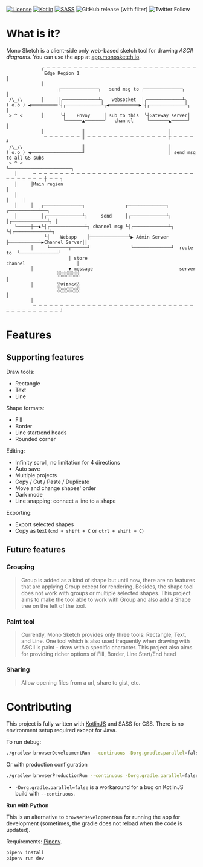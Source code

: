 [![License](https://img.shields.io/badge/License-Apache_2.0-blue.svg)][apache2.0]
[![Kotlin](https://img.shields.io/badge/kotlin-%237F52FF.svg?style=flat&logo=kotlin&logoColor=white)][KotlinJS] 
[![SASS](https://img.shields.io/badge/SASS-hotpink.svg?style=flat&logo=SASS&logoColor=white)][sass]
![GitHub release (with filter)](https://img.shields.io/github/v/release/tuanchauict/monosketch)
![Twitter Follow](https://img.shields.io/twitter/follow/MonoSketchApp)


# What is it?

Mono Sketch is a client-side only web-based sketch tool for drawing *ASCII diagrams*. You can use
the app at [app.monosketch.io][app].

```
             ┌ ─ ─ ─ ─ ─ ─ ─ ─ ─ ─ ─ ─ ─ ─ ─ ─ ─ ─ ─ ─ ─ ─ ─ ─ ─ ─ ─ ─
              Edge Region 1                                           │
             │
                   ╭──────────────╮   send msg to ╭──────────────╮    │
 /\_/\       │     │╭─────────────┴╮   websocket  │╭─────────────┴╮
( o.o ) ◀══════════╰┤╭─────────────┴╮◀═══════════▶╰┤╭─────────────┴╮  │
 > ^ <       │      ╰┤    Envoy     │ sub to this  ╰┤Gateway server│
                     ╰──────▲───────╯   channel     ╰───────▲──────╯  │
             │              ║                               │
              ─ ─ ─ ─ ─ ─ ─ ║ ─ ─ ─ ─ ─ ─ ─ ─ ─ ─ ─ ─ ─ ─ ─ ┼ ─ ─ ─ ─ ┘
 /\_/\                      ║                               │
( o.o ) ◀═══════════════════╝                               │ send msg to all GS subs
 > ^ <                                                      └───────────────────────┐
   │      ─ ─ ─ ─ ─ ─ ─ ─ ─ ─ ─ ─ ─ ─ ─ ─ ─ ─ ─ ─ ─ ─ ─ ─ ─ ─ ─ ─ ─ ─ ─ ─ ─ ─ ─ ─ ─ ┼ ─ ─ ┐
   │     │Main region                                                               │
   │                                                                                │     │
   │     │   ┌──────────────┐               ┌──────────────┐            ┌───────────┴──┐
   │         │┌─────────────┴┐     send     │┌─────────────┴┐           │┌─────────────┴┐ │
   └─────┼──▶└┤┌─────────────┴┐ channel msg └┤┌─────────────┴┐          └┤┌─────────────┴┐
              └┤    Webapp    ├──────────────┴▶ Admin Server ├───────────┴▶Channel Server││
         │     └───────┬──────┘               └──────────────┘  route to  └──────────────┘
                       │ store                                  channel                   │
         │             ▼ message                                server
                   ░░░░░░░░                                                               │
         │         ░Vitess░
                   ░░░░░░░░                                                               │
         │
          ─ ─ ─ ─ ─ ─ ─ ─ ─ ─ ─ ─ ─ ─ ─ ─ ─ ─ ─ ─ ─ ─ ─ ─ ─ ─ ─ ─ ─ ─ ─ ─ ─ ─ ─ ─ ─ ─ ─ ─ ┘
```

# Features

## Supporting features

Draw tools:

- Rectangle
- Text
- Line

Shape formats:

- Fill
- Border
- Line start/end heads
- Rounded corner

Editing:

- Infinity scroll, no limitation for 4 directions
- Auto save
- Multiple projects
- Copy / Cut / Paste / Duplicate
- Move and change shapes' order
- Dark mode
- Line snapping: connect a line to a shape

Exporting:

- Export selected shapes
- Copy as text (`cmd + shift + C` or `ctrl + shift + C`)

## Future features

### Grouping

> Group is added as a kind of shape but until now, there are no features that are applying Group
> except for rendering. Besides, the shape tool does not work with groups or multiple selected
> shapes. This project aims to make the tool able to work with Group and also add a Shape tree on
> the left of the tool.

### Paint tool

> Currently, Mono Sketch provides only three tools: Rectangle, Text, and Line. One tool which is also
> used frequently when drawing with ASCII is paint - draw with a specific character. This project
> also aims for providing richer options of Fill, Border, Line Start/End head

### Sharing

> Allow opening files from a url, share to gist, etc.

# Contributing

This project is fully written with [KotlinJS] and SASS
for CSS. There is no environment setup required except for Java.

To run debug:

```bash
./gradlew browserDevelopmentRun --continuous -Dorg.gradle.parallel=false
```

Or with production configuration

```bash
./gradlew browserProductionRun --continuous -Dorg.gradle.parallel=false
```

* `-Dorg.gradle.parallel=false` is a workaround for a bug on KotlinJS build with `--continuous`.

**Run with Python**

This is an alternative to `browserDevelopmentRun` for running the app for development (sometimes,
the gradle does not reload when the code is updated).

Requirements: [Pipenv].

```bash
pipenv install
pipenv run dev
```

[apache2.0]: https://opensource.org/licenses/Apache-2.0

[app]: https://app.monosketch.io/

[KotlinJS]: https://kotlinlang.org/docs/js-overview.html

[Pipenv]: https://pipenv.pypa.io/en/latest/

[sass]: https://sass-lang.com/
